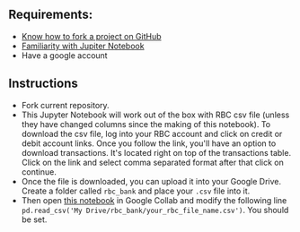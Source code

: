 ## Requirements:
- [Know how to fork a project on GitHub](https://guides.github.com/activities/forking/)
- [Familiarity with Jupiter Notebook](https://www.codecademy.com/articles/how-to-use-jupyter-notebooks)
- Have a google account

## Instructions
- Fork current repository.
- This Jupyter Notebook will work out of the box with RBC csv file (unless they have changed columns since the making of this notebook). To download the csv file, log into your RBC account and click on credit or debit account links. Once you follow the link, you'll have an option to download transactions. It's located right on top of the transactions table. Click on the link and select comma separated format after that click on continue.
- Once the file is downloaded, you can upload it into your Google Drive. Create a folder called `rbc_bank` and place your `.csv` file into it.
- Then open [this notebook](https://github.com/Bobrinik/personal-finance/blob/master/Finances.ipynb) in Google Collab and modify the following line `pd.read_csv('My Drive/rbc_bank/your_rbc_file_name.csv')`. You should be set.
